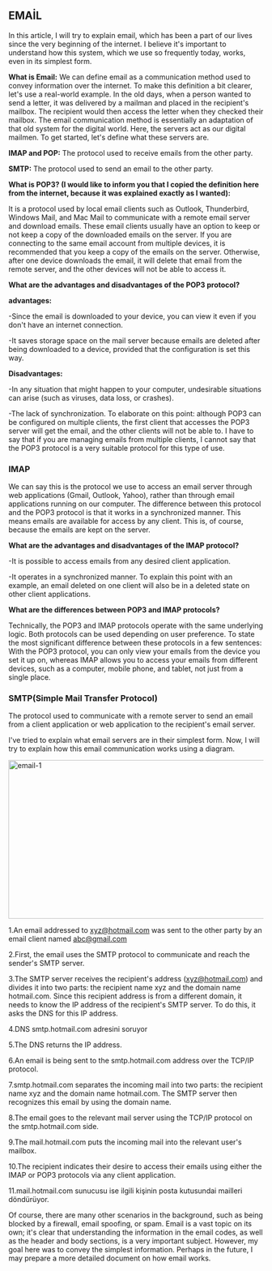 ## EMAİL ##
In this article, I will try to explain email, which has been a part of our lives since the very beginning of the internet. I believe it's important to understand how this system, which we use so frequently today, works, even in its simplest form.

**What is Email:**
We can define email as a communication method used to convey information over the internet. To make this definition a bit clearer, let's use a real-world example. In the old days, when a person wanted to send a letter, it was delivered by a mailman and placed in the recipient's mailbox. The recipient would then access the letter when they checked their mailbox. The email communication method is essentially an adaptation of that old system for the digital world. Here, the servers act as our digital mailmen. To get started, let's define what these servers are.

**IMAP and POP:** The protocol used to receive emails from the other party.

**SMTP:** The protocol used to send an email to the other party.

**What is POP3? (I would like to inform you that I copied the definition here from the internet, because it was explained exactly as I wanted):**

It is a protocol used by local email clients such as Outlook, Thunderbird, Windows Mail, and Mac Mail to communicate with a remote email server and download emails. These email clients usually have an option to keep or not keep a copy of the downloaded emails on the server. If you are connecting to the same email account from multiple devices, it is recommended that you keep a copy of the emails on the server. Otherwise, after one device downloads the email, it will delete that email from the remote server, and the other devices will not be able to access it.

**What are the advantages and disadvantages of the POP3 protocol?**

**advantages:**

-Since the email is downloaded to your device, you can view it even if you don't have an internet connection.

-It saves storage space on the mail server because emails are deleted after being downloaded to a device, provided that the configuration is set this way.

**Disadvantages:**

-In any situation that might happen to your computer, undesirable situations can arise (such as viruses, data loss, or crashes).

-The lack of synchronization. To elaborate on this point: although POP3 can be configured on multiple clients, the first client that accesses the POP3 server will get the email, and the other clients will not be able to. I have to say that if you are managing emails from multiple clients, I cannot say that the POP3 protocol is a very suitable protocol for this type of use.

### IMAP ###

We can say this is the protocol we use to access an email server through web applications (Gmail, Outlook, Yahoo), rather than through email applications running on our computer. The difference between this protocol and the POP3 protocol is that it works in a synchronized manner. This means emails are available for access by any client. This is, of course, because the emails are kept on the server.

**What are the advantages and disadvantages of the IMAP protocol?**

-It is possible to access emails from any desired client application.

-It operates in a synchronized manner. To explain this point with an example, an email deleted on one client will also be in a deleted state on other client applications.

**What are the differences between POP3 and IMAP protocols?**

Technically, the POP3 and IMAP protocols operate with the same underlying logic. Both protocols can be used depending on user preference. To state the most significant difference between these protocols in a few sentences: With the POP3 protocol, you can only view your emails from the device you set it up on, whereas IMAP allows you to access your emails from different devices, such as a computer, mobile phone, and tablet, not just from a single place.

### SMTP(Simple Mail Transfer Protocol) ###

The protocol used to communicate with a remote server to send an email from a client application or web application to the recipient's email server.

I've tried to explain what email servers are in their simplest form. Now, I will try to explain how this email communication works using a diagram.

<img width="800" height="313" alt="email-1" src="https://github.com/user-attachments/assets/c4a3ace9-df83-4557-8633-e21c75e25ebd" />

1.An email addressed to xyz@hotmail.com was sent to the other party by an email client named abc@gmail.com

2.First, the email uses the SMTP protocol to communicate and reach the sender's SMTP server.

3.The SMTP server receives the recipient's address (xyz@hotmail.com) and divides it into two parts: the recipient name xyz and the domain name hotmail.com. Since this recipient address is from a different domain, it needs to know the IP address of the recipient's SMTP server. To do this, it asks the DNS for this IP address.

4.DNS smtp.hotmail.com adresini soruyor

5.The DNS returns the IP address.

6.An email is being sent to the smtp.hotmail.com address over the TCP/IP protocol.

7.smtp.hotmail.com separates the incoming mail into two parts: the recipient name xyz and the domain name hotmail.com. The SMTP server then recognizes this email by using the domain name.

8.The email goes to the relevant mail server using the TCP/IP protocol on the smtp.hotmail.com side.

9.The mail.hotmail.com puts the incoming mail into the relevant user's mailbox.

10.The recipient indicates their desire to access their emails using either the IMAP or POP3 protocols via any client application.

11.mail.hotmail.com sunucusu ise ilgili kişinin posta kutusundai mailleri döndürüyor.

Of course, there are many other scenarios in the background, such as being blocked by a firewall, email spoofing, or spam. Email is a vast topic on its own; it's clear that understanding the information in the email codes, as well as the header and body sections, is a very important subject. However, my goal here was to convey the simplest information. Perhaps in the future, I may prepare a more detailed document on how email works.





